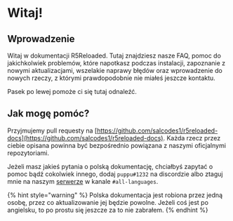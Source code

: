 # Witaj!

## Wprowadzenie

Witaj w dokumentacji R5Reloaded. Tutaj znajdziesz nasze FAQ, pomoc do jakichkolwiek problemów, które napotkasz podczas instalacji, zapoznanie z nowymi aktualizacjami, wszelakie naprawy błędów oraz wprowadzenie do nowych rzeczy, z którymi prawdopodobnie nie miałeś jeszcze kontaktu.

Pasek po lewej pomoże ci się tutaj odnaleźć.

## Jak mogę pomóc?

Przyjmujemy pull requesty na [https://github.com/salcodes1/r5reloaded-docs](https://github.com/salcodes1/r5reloaded-docs). Każda rzecz przez ciebie opisana powinna być bezpośrednio powiązana z naszymi oficjalnymi repozytoriami.

Jeżeli masz jakieś pytania o polską dokumentację, chciałbyś zapytać o pomoc bądź cokolwiek innego, dodaj `puppu#1232` na discordzie albo ztaguj mnie na naszym [serwerze](https://discord.gg/R5Reloaded) w kanale `#all-languages`.

{% hint style="warning" %}
Polska dokumentacja jest robiona przez jedną osobę, przez co aktualizowanie jej będzie powolne. Jeżeli coś jest po angielsku, to po prostu się jeszcze za to nie zabrałem.
{% endhint %}



